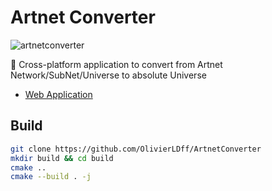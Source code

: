 # Artnet Converter

![artnetconverter](https://user-images.githubusercontent.com/17255804/96374016-6e54e980-1170-11eb-83e4-b94e839bbe2c.gif)

🧮 Cross-platform application to convert from Artnet Network/SubNet/Universe to absolute Universe

* [Web Application](https://olivierldff.github.io/ArtnetConverter/)

## Build

``` bash
git clone https://github.com/OlivierLDff/ArtnetConverter
mkdir build && cd build
cmake ..
cmake --build . -j
```